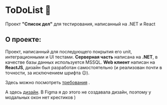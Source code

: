 # ToDoList :page_facing_up: 

Проект **"Список дел"** для тестирования, написанный на .NET и React

## О проекте:
Проект, написанный для последующего покрытия его unit, интеграционными и UI тестами. **Серверная часть** написана на **.NET**, в качестве базы данных используется MSSQL. 
**Web клиент** написан на **ReactJS**, дизайн был разработан самостоятельно (и реализован почти в точности, за исключением шрифта :wink:).

Здесь можно посмотреть [требования](https://docs.google.com/document/d/1m4IsTh1v7CzUrnA_9I7Xd8OV7FpuZkBzIjySDnrqOIE/edit?tab=t.0) .

А здесь [дизайн](https://www.figma.com/design/LmrrxWTEUQJ6j8kHBF03cc/To-do-List?node-id=0-1&p=f&t=XHWvRNy8vHdjwTwD-0). В Figma я до этого не создавала дизайн, поэтому у модальных окон нет крестиков )
